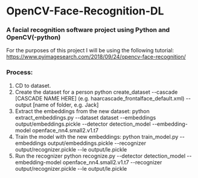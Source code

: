 # OpenCV-Face-Recognition-DL

### A facial recognition software project using Python and OpenCV(-python)

For the purposes of this project I will be using the following tutorial:
https://www.pyimagesearch.com/2018/09/24/opencv-face-recognition/

### Process:
1. CD to dataset.
2. Create the dataset for a person
    python create_dataset --cascade [CASCADE NAME HERE] (e.g. haarcascade_frontalface_default.xml) --output [name of folder, e.g. Jack]
3. Extract the embeddings from the new dataset:
    python extract_embeddings.py --dataset dataset --embeddings output/embeddings.pickle --detector detection_model --embedding-model openface_nn4.small2.v1.t7
4. Train the model with the new embeddings:
    python train_model.py --embeddings output/embeddings.pickle --recognizer output/recognizer.pickle --le output/le.pickle
5. Run the recognizer
    python recognize.py --detector detection_model --embedding-model openface_nn4.small2.v1.t7 --recognizer output/recognizer.pickle --le output/le.pickle